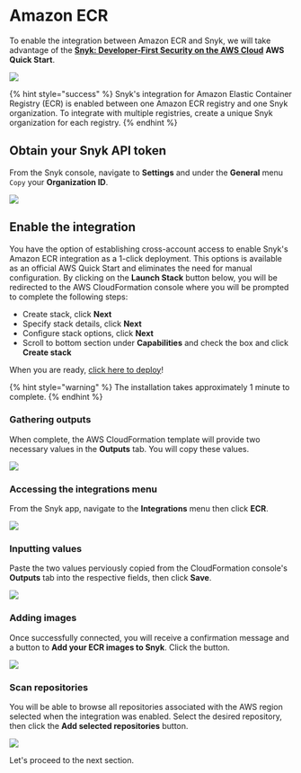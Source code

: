 # Amazon ECR

To enable the integration between Amazon ECR and Snyk, we will take advantage of the [**Snyk: Developer-First Security on the AWS Cloud**](https://github.com/aws-quickstart/quickstart-snyk-security) **AWS Quick Start**.

![](https://github.com/snyk/user-docs/tree/0874305e3aea1ea3c57b0398879776ac062b3479/.gitbook/assets/quickstart-snyk-security-ecr.png)

{% hint style="success" %}
Snyk's integration for Amazon Elastic Container Registry \(ECR\) is enabled between one Amazon ECR registry and one Snyk organization. To integrate with multiple registries, create a unique Snyk organization for each registry.
{% endhint %}

## Obtain your Snyk API token

From the Snyk console, navigate to **Settings** and under the **General** menu `Copy` your **Organization ID**.

![](https://github.com/snyk/user-docs/tree/0874305e3aea1ea3c57b0398879776ac062b3479/.gitbook/assets/snyk-api-token.png)

## Enable the integration

You have the option of establishing cross-account access to enable Snyk's Amazon ECR integration as a 1-click deployment. This options is available as an official AWS Quick Start and eliminates the need for manual configuration. By clicking on the **Launch Stack** button below, you will be redirected to the AWS CloudFormation console where you will be prompted to complete the following steps:

* Create stack, click **Next**
* Specify stack details, click **Next**
* Configure stack options, click **Next**
* Scroll to bottom section under **Capabilities** and check the box and click **Create stack** 

When you are ready, [click here to deploy](https://us-west-2.console.aws.amazon.com/cloudformation/home?region=us-west-2#/stacks/create/template?stackName=Snyk-Security-ECR&templateURL=https://aws-quickstart.s3.amazonaws.com/quickstart-snyk-security/templates/snyk-ecr.yaml)!

{% hint style="warning" %}
The installation takes approximately 1 minute to complete.
{% endhint %}

### Gathering outputs

When complete, the AWS CloudFormation template will provide two necessary values in the **Outputs** tab. You will copy these values.

![](https://github.com/snyk/user-docs/tree/0874305e3aea1ea3c57b0398879776ac062b3479/.gitbook/assets/snyk-ecr-integration-01.png)

### Accessing the integrations menu

From the Snyk app, navigate to the **Integrations** menu then click **ECR**.

![](https://github.com/snyk/user-docs/tree/0874305e3aea1ea3c57b0398879776ac062b3479/.gitbook/assets/snyk-ecr-integration-02.png)

### Inputting values

Paste the two values perviously copied from the CloudFormation console's **Outputs** tab into the respective fields, then click **Save**.

![](https://github.com/snyk/user-docs/tree/0874305e3aea1ea3c57b0398879776ac062b3479/.gitbook/assets/snyk-ecr-integration-03.png)

### Adding images

Once successfully connected, you will receive a confirmation message and a button to **Add your ECR images to Snyk**. Click the button.

![](https://github.com/snyk/user-docs/tree/0874305e3aea1ea3c57b0398879776ac062b3479/.gitbook/assets/snyk-ecr-integration-04.png)

### Scan repositories

You will be able to browse all repositories associated with the AWS region selected when the integration was enabled. Select the desired repository, then click the **Add selected repositories** button.

![](https://github.com/snyk/user-docs/tree/0874305e3aea1ea3c57b0398879776ac062b3479/.gitbook/assets/snyk-ecr-integration-05.png)

Let's proceed to the next section.

